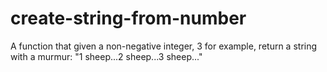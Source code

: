 # create-string-from-number
A function that given a non-negative integer, 3 for example, return a string with a murmur: "1 sheep...2 sheep...3 sheep..."

